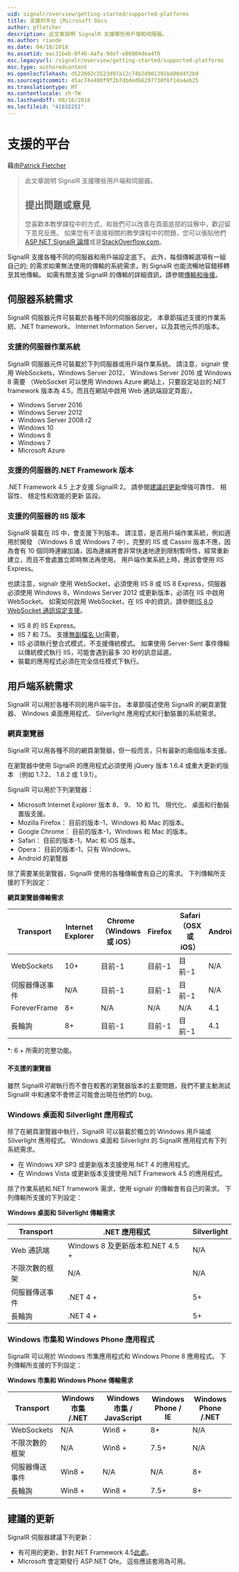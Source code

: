 ```yaml
---
uid: signalr/overview/getting-started/supported-platforms
title: 支援的平台 |Microsoft Docs
author: pfletcher
description: 此文章說明 SignalR 支援哪些用戶端和伺服器。
ms.author: riande
ms.date: 04/18/2018
ms.assetid: eac31beb-0f46-4afa-9def-e80904dea4f0
msc.legacyurl: /signalr/overview/getting-started/supported-platforms
msc.type: authoredcontent
ms.openlocfilehash: d522602c3523d97a12c74b2d901391bd00d4f2b9
ms.sourcegitcommit: 45ac74e400f9f2b7dbded66297730f6f14a4eb25
ms.translationtype: MT
ms.contentlocale: zh-TW
ms.lasthandoff: 08/16/2018
ms.locfileid: "41832251"
---
```

<a name="supported-platforms"></a>支援的平台
====================
藉由[Patrick Fletcher](https://github.com/pfletcher)

> 此文章說明 SignalR 支援哪些用戶端和伺服器。 
> 
> ## <a name="questions-and-comments"></a>提出問題或意見
> 
> 您喜歡本教學課程中的方式，和我們可以改善在頁面底部的註解中，歡迎留下意見反應。 如果您有不直接相關的教學課程中的問題，您可以張貼他們[ASP.NET SignalR 論壇](https://forums.asp.net/1254.aspx/1?ASP+NET+SignalR)或是[StackOverflow.com](http://stackoverflow.com/)。


SignalR 支援各種不同的伺服器和用戶端設定底下。 此外，每個傳輸選項有一組自己的; 的需求如果無法使用的傳輸的系統需求，則 SignalR 也能流暢地容錯移轉至其他傳輸。 如需有關支援 SignalR 的傳輸的詳細資訊，請參閱[傳輸和後援](introduction-to-signalr.md#transports)。

## <a name="server-system-requirements"></a>伺服器系統需求

SignalR 伺服器元件可裝載於各種不同的伺服器設定。 本章節描述支援的作業系統、.NET framework、 Internet Information Server，以及其他元件的版本。

### <a name="supported-server-operating-systems"></a>支援的伺服器作業系統

SignalR 伺服器元件可裝載於下列伺服器或用戶端作業系統。 請注意，signalr 使用 WebSockets，Windows Server 2012、 Windows Server 2016 或 Windows 8 需要 （WebSocket 可以使用 Windows Azure 網站上，只要設定站台的.NET framework 版本為 4.5，而且在網站中啟用 Web 通訊端設定頁面）。

- Windows Server 2016
- Windows Server 2012
- Windows Server 2008 r2
- Windows 10
- Windows 8
- Windows 7
- Microsoft Azure

### <a name="supported-server-net-framework-version"></a>支援的伺服器的.NET Framework 版本

.NET Framework 4.5 上才支援 SignalR 2。 請參閱[建議的更新](#updates)增強可靠性、 相容性、 穩定性和效能的更新 區段。

### <a name="supported-server-iis-versions"></a>支援的伺服器的 IIS 版本

SignalR 裝載在 IIS 中，會支援下列版本。 請注意，是否用戶端作業系統，例如適用於開發 （Windows 8 或 Windows 7 中），完整的 IIS 或 Cassini 版本不應，因為會有 10 個同時連線加諸，因為連線將會非常快速地達到限制暫時性，經常重新建立，而且不會處置立即時無法再使用。 用戶端作業系統上時，應該會使用 IIS Express。

也請注意，signalr 使用 WebSocket，必須使用 IIS 8 或 IIS 8 Express，伺服器必須使用 Windows 8，Windows Server 2012 或更新版本，必須在 IIS 中啟用 WebSocket。 如需如何啟用 WebSocket，在 IIS 中的資訊，請參閱[IIS 8.0 WebSocket 通訊協定支援](https://www.iis.net/learn/get-started/whats-new-in-iis-8/iis-80-websocket-protocol-support)。

- IIS 8 的 IIS Express。
- IIS 7 和 7.5。 支援[無副檔名 Url](https://support.microsoft.com/kb/980368)需要。
- IIS 必須執行整合式模式，不支援傳統模式。 如果使用 Server-Sent 事件傳輸以傳統模式執行 IIS，可能會遇到最多 30 秒的訊息延遲。
- 裝載的應用程式必須在完全信任模式下執行。

## <a name="client-system-requirements"></a>用戶端系統需求

SignalR 可以用於各種不同的用戶端平台。 本章節描述使用 SignalR 的網頁瀏覽器、 Windows 桌面應用程式、 Silverlight 應用程式和行動裝置的系統需求。

### <a name="web-browsers"></a>網頁瀏覽器

SignalR 可以用各種不同的網頁瀏覽器，但一般而言，只有最新的兩個版本支援。

在瀏覽器中使用 SignalR 的應用程式必須使用 jQuery 版本 1.6.4 或重大更新的版本 （例如 1.7.2、 1.8.2 或 1.9.1）。

SignalR 可以用於下列瀏覽器：

- Microsoft Internet Explorer 版本 8、 9、 10 和 11。 現代化、 桌面和行動裝置版支援。
- Mozilla Firefox： 目前的版本-1，Windows 和 Mac 的版本。
- Google Chrome： 目前的版本-1，Windows 和 Mac 的版本。
- Safari： 目前的版本-1，Mac 和 iOS 版本。
- Opera： 目前的版本-1，只有 Windows。
- Android 的瀏覽器

除了需要某些瀏覽器，SignalR 使用的各種傳輸會有自己的需求。 下列傳輸所支援的下列設定：

<a id="browser"></a>

**網頁瀏覽器傳輸需求**

| Transport | Internet Explorer | Chrome （Windows 或 iOS） | Firefox | Safari （OSX 或 iOS） | Android |
| --- | --- | --- | --- | --- | --- |
| WebSockets | 10+ | 目前-1 | 目前-1 | 目前-1 | N/A |
| 伺服器傳送事件 | N/A | 目前-1 | 目前-1 | 目前-1 | N/A |
| ForeverFrame | 8+ | N/A | N/A | N/A | 4.1 |
| 長輪詢 | 8+ | 目前-1 | 目前-1 | 目前-1 | 4.1 |

\*: 6 + 所需的完整功能。

#### <a name="unsupported-browsers"></a>不支援的瀏覽器

雖然 SignalR*可能*執行而不會在較舊的瀏覽器版本的主要問題，我們不要主動測試 SignalR 中和通常不會修正可能會出現在他們的 bug。

### <a name="windows-desktop-and-silverlight-applications"></a>Windows 桌面和 Silverlight 應用程式

除了在網頁瀏覽器中執行，SignalR 可以裝載於獨立的 Windows 用戶端或 Silverlight 應用程式。 Windows 桌面和 Silverlight 的 SignalR 應用程式有下列系統需求。

- 在 Windows XP SP3 或更新版本支援使用.NET 4 的應用程式。
- 在 Windows Vista 或更新版本支援使用.NET Framework 4.5 的應用程式。

除了作業系統和.NET framework 需求，使用 signalr 的傳輸會有自己的需求。 下列傳輸所支援的下列設定：

**Windows 桌面和 Silverlight 傳輸需求**

| Transport | .NET 應用程式 | Silverlight |
| --- | --- | --- |
| Web 通訊端 | Windows 8 及更新版本和.NET 4.5 + | N/A |
| 不限次數的框架 | N/A | N/A |
| 伺服器傳送事件 | .NET 4 + | 5+ |
| 長輪詢 | .NET 4 + | 5+ |

<a id="android"></a>

### <a name="windows-store-and-windows-phone-applications"></a>Windows 市集和 Windows Phone 應用程式

SignalR 可以用於 Windows 市集應用程式和 Windows Phone 8 應用程式。 下列傳輸所支援的下列設定：

**Windows 市集和 Windows Phone 傳輸需求**

| Transport | Windows 市集 /.NET | Windows 市集 / JavaScript | Windows Phone / IE | Windows Phone /.NET |
| --- | --- | --- | --- | --- |
| WebSockets | N/A | Win8 + | 8+ | N/A |
| 不限次數的框架 | N/A | Win8 + | 7.5+ | N/A |
| 伺服器傳送事件 | Win8 + | N/A | N/A | 8+ |
| 長輪詢 | Win8 + | Win8 + | 7.5+ | 8+ |

<a id="updates"></a>

## <a name="recommended-updates"></a>建議的更新

SignalR 伺服器建議下列更新：

- 有可用的更新，針對.NET Framework 4.5[此處](https://support.microsoft.com/kb/2750149)。
- Microsoft 會定期發行 ASP.NET Qfe。 這些應該套用為可用。
